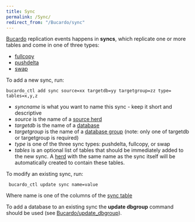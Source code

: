 ```yaml
---
title: Sync
permalink: /Sync/
redirect_from: "/Bucardo/sync"
---
```


[Bucardo](/Bucardo "wikilink") replication events happens in **syncs**, which replicate one or more tables and come in one of three types:

-   [fullcopy](/fullcopy "wikilink")
-   [pushdelta](/pushdelta "wikilink")
-   [swap](/swap "wikilink")

To add a new sync, run:

` bucardo_ctl add sync `<syncname>` source=xx targetdb=yy targetgroup=zz type=`<type>` tables=x,y,z`

-   *syncname* is what you want to name this sync - keep it short and descriptive
-   *source* is the name of a [source herd](/source_herd "wikilink")
-   *targetdb* is the name of a [database](/database "wikilink")
-   *targetgroup* is the name of a [database group](/database_group "wikilink") (note: only one of targetdb or targetgroup is required)
-   *type* is one of the three sync types: pushdelta, fullcopy, or swap
-   *tables* is an optional list of tables that should be immediately added to the new sync. A [herd](/herd "wikilink") with the same name as the sync itself will be automatically created to contain these tables.

To modify an existing sync, run:

` bucardo_ctl update sync name=value`

Where name is one of the columns of the [sync table](/sync_table "wikilink")

To add a database to an existing sync the **update dbgroup** command should be used (see [Bucardo/update_dbgroup](/Bucardo/update_dbgroup "wikilink")).
